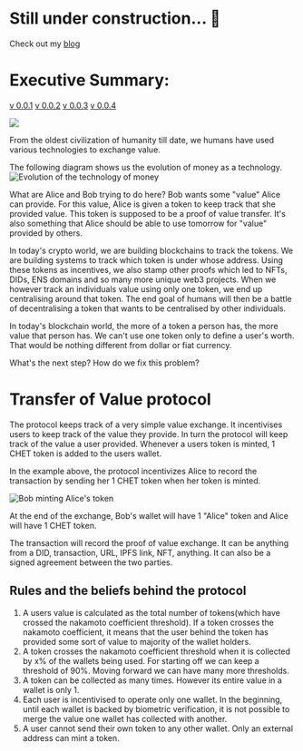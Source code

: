# Still under construction... 👷
Check out my [blog](https://mirror.xyz/0x493EDA97486EC88C9C79404476B3dB71699a4040)

# Executive Summary:

[v 0.0.1](https://github.com/AireshBhat/TransferOfValue/blob/main/Versions/v0.0.1.md)
[v 0.0.2](https://github.com/AireshBhat/TransferOfValue/blob/main/Versions/v0.0.2.md)
[v 0.0.3](https://github.com/AireshBhat/TransferOfValue/blob/main/Versions/v0.0.3.md)
[v 0.0.4](https://github.com/AireshBhat/TransferOfValue/blob/main/Versions/v0.0.4.md)

![](https://badgen.net/badge/Version/v0.0.4/green)

From the oldest civilization of humanity till date, we humans have used various technologies to exchange value.

The following diagram shows us the evolution of money as a technology.
![Evolution of the technology of money](https://github.com/AireshBhat/TransferOfValue/blob/main/assets/Money_Tech.png)

What are Alice and Bob trying to do here?
Bob wants some "value" Alice can provide. For this value, Alice is given a token to keep track that she provided value. This token is supposed to be a proof of value transfer. It's also something that Alice should be able to use tomorrow for "value" provided by others.

In today's crypto world, we are building blockchains to track the tokens. We are building systems to track which token is under whose address. Using these tokens as incentives, we also stamp other proofs which led to NFTs, DIDs, ENS domains and so many more unique web3 projects. When we however track an individuals value using only one token, we end up centralising around that token. The end goal of humans will then be a battle of decentralising a token that wants to be centralised by other individuals. 

In today's blockchain world, the more of a token a person has, the more value that person has. We can't use one token only to define a user's worth. That would be nothing different from dollar or fiat currency.

What's the next step? How do we fix this problem?

# Transfer of Value protocol
The protocol keeps track of a very simple value exchange. It incentivises users to keep track of the value they provide. In turn the protocol will keep track of the value a user provided. Whenever a users token is minted, 1 CHET token is added to the users wallet.

In the example above, the protocol incentivizes Alice to record the transaction by sending her 1 CHET token when her token is minted.

![Bob minting Alice's token](https://github.com/AireshBhat/TransferOfValue/blob/main/assets/Minting_Token.png)

At the end of the exchange, Bob's wallet will have 1 "Alice" token and Alice will have 1 CHET token.

The transaction will record the proof of value exchange. It can be anything from a DID, transaction, URL, IPFS link, NFT, anything. It can also be a signed agreement between the two parties.

## Rules and the beliefs behind the protocol
1. A users value is calculated as the total number of tokens(which have crossed the nakamoto coefficient threshold). If a token crosses the nakamoto coefficient, it means that the user behind the token has provided some sort of value to majority of the wallet holders.
2. A token crosses the nakamoto coefficient threshold when it is collected by x% of the wallets being used. For starting off we can keep a threshold of 90%. Moving forward we can have many more thresholds.
3. A token can be collected as many times. However its entire value in a wallet is only 1.
4. Each user is incentivised to operate only one wallet. In the beginning, until each wallet is backed by biometric verification, it is not possible to merge the value one wallet has collected with another.
5. A user cannot send their own token to any other wallet. Only an external address can mint a token.